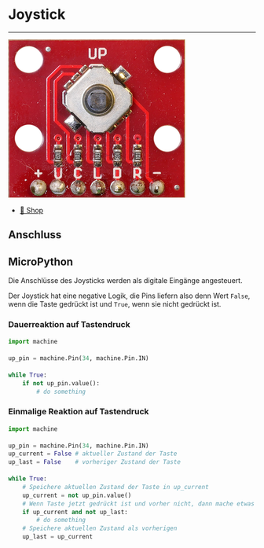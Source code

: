 # Joystick
---

![](./joystick.png)

* [:link: Shop][1]

[1]: https://www.bastelgarage.ch/5-weg-mikro-joystick-breakout

## Anschluss


## MicroPython

Die Anschlüsse des Joysticks werden als digitale Eingänge angesteuert.

Der Joystick hat eine negative Logik, die Pins liefern also denn Wert `False`, wenn die Taste gedrückt ist und `True`, wenn sie nicht gedrückt ist.

### Dauerreaktion auf Tastendruck

``` python
import machine

up_pin = machine.Pin(34, machine.Pin.IN)

while True:
    if not up_pin.value():
        # do something
```


### Einmalige Reaktion auf Tastendruck

``` python
import machine

up_pin = machine.Pin(34, machine.Pin.IN)
up_current = False # aktueller Zustand der Taste
up_last = False    # vorheriger Zustand der Taste

while True:
    # Speichere aktuellen Zustand der Taste in up_current
    up_current = not up_pin.value()
    # Wenn Taste jetzt gedrückt ist und vorher nicht, dann mache etwas
    if up_current and not up_last:
        # do something
    # Speichere aktuellen Zustand als vorherigen
    up_last = up_current
```
